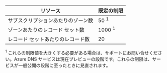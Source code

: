 
| リソース | 既定の制限 
--- | ---
| サブスクリプションあたりのゾーン数 | 50 <sup>1</sup>
| ゾーンあたりのレコード セット数| 1000 <sup>1</sup>
| レコード セットあたりのレコード数| 20

<sup>1</sup> これらの制限値を大きくする必要がある場合は、サポートにお問い合せください。Azure DNS サービスは現在プレビューの段階です。これらの制限は、サービスが一般公開の段階に至ったときに見直されます。

<!---HONumber=Nov15_HO1-->